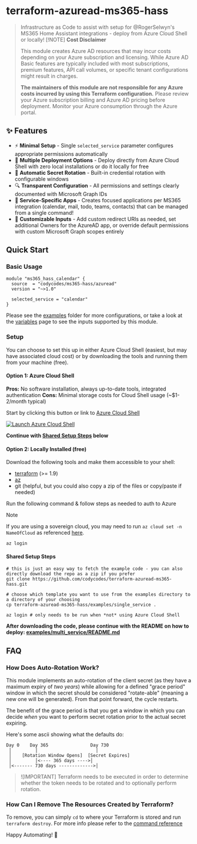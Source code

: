 # terraform-azuread-ms365-hass

> Infrastructure as Code to assist with setup for @RogerSelwyn's MS365 Home Assistant integrations - deploy from Azure Cloud Shell or locally!
> [!NOTE]
> **Cost Disclaimer**
>
> This module creates Azure AD resources that may incur costs depending on your Azure subscription and licensing. While Azure AD Basic features are typically included with most subscriptions, premium features, API call volumes, or specific tenant configurations might result in charges.
>
> **The maintainers of this module are not responsible for any Azure costs incurred by using this Terraform configuration.** Please review your Azure subscription billing and Azure AD pricing before deployment. Monitor your Azure consumption through the Azure portal.

## ✨ Features

- ⚡ **Minimal Setup** - Single `selected_service` parameter configures appropriate permissions automatically
- 🚀 **Multiple Deployment Options** - Deploy directly from Azure Cloud Shell with zero local installations or do it locally for free
- 🔄 **Automatic Secret Rotation** - Built-in credential rotation with configurable windows
- 🔍 **Transparent Configuration** - All permissions and settings clearly documented with Microsoft Graph IDs
- 🎯 **Service-Specific Apps** - Creates focused applications per MS365 integration (calendar, mail, todo, teams, contacts) that can be managed from a single command!
- 🔧 **Customizable Inputs** - Add custom redirect URIs as needed, set additional Owners for the AzureAD app, or override default permissions with custom Microsoft Graph scopes entirely

## Quick Start

### Basic Usage

```hcl
module "ms365_hass_calendar" {
  source  = "codycodes/ms365-hass/azuread"
  version = "~>1.0"

  selected_service = "calendar"
}
```

Please see the [examples](./examples) folder for more configurations, or take a look at the [variables](./variables.tf) page to see the inputs supported by this module.

### Setup

You can choose to set this up in either Azure Cloud Shell (easiest, but may have associated cloud cost) or by downloading the tools and running them from your machine (free).

#### Option 1: Azure Cloud Shell

**Pros:** No software installation, always up-to-date tools, integrated authentication
**Cons:** Minimal storage costs for Cloud Shell usage (~$1-2/month typical)

Start by clicking this button or link to [Azure Cloud Shell](https://shell.azure.com)

[![Launch Azure Cloud Shell](https://docs.microsoft.com/azure/includes/media/cloud-shell-try-it/hdi-launch-cloud-shell.png)](https://shell.azure.com)

**Continue with [Shared Setup Steps](#shared-setup-steps) below**

#### Option 2: Locally Installed (free)

<!-- TODO -->
Download the following tools and make them accessible to your shell:

- [terraform](https://developer.hashicorp.com/terraform/install) (>= 1.9)
- [az](https://learn.microsoft.com/en-us/cli/azure/install-azure-cli?view=azure-cli-latest)
- git (helpful, but you could also copy a zip of the files or copy/paste if needed)

Run the following command & follow steps as needed to auth to Azure

> [!NOTE]
> If you are using a sovereign cloud, you may need to run `az cloud set -n NameOfCloud` as referenced [here](https://learn.microsoft.com/en-us/azure/developer/azure-developer-cli/sovereign-clouds).

```shell
az login
```

#### Shared Setup Steps

```shell
# this is just an easy way to fetch the example code - you can also directly download the repo as a zip if you prefer
git clone https://github.com/codycodes/terraform-azuread-ms365-hass.git

# choose which template you want to use from the examples directory to a directory of your choosing
cp terraform-azuread-ms365-hass/examples/single_service .

az login # only needs to be run when *not* using Azure Cloud Shell
```

**After downloading the code, please continue with the README on how to deploy: [examples/multi_service/README.md](./examples/multi_service/README.md)**

## FAQ

### How Does Auto-Rotation Work?

This module implements an auto-rotation of the client secret (as they have a maximum expiry of *two years*) while allowing for a defined "grace period" window in which the secret should be considered "rotate-able" (meaning a new one will be generated). From that point forward, the cycle restarts.

The benefit of the grace period is that you get a window in which you can decide *when* you want to perform secret rotation prior to the actual secret expiring.

Here's some ascii showing what the defaults do:

```text
Day 0    Day 365                Day 730
 │         │                      │
 │    [Rotation Window Opens]  [Secret Expires]
 │         │<---- 365 days ---->│
 │<------- 730 days ------------->│
```

> ![IMPORTANT]
> Terraform needs to be executed in order to determine whether the token needs to be rotated and to optionally perform rotation.

### How Can I Remove The Resources Created by Terraform?

To remove, you can simply `cd` to where your Terraform is stored and run `terraform destroy`.
For more info please refer to the [command reference](https://developer.hashicorp.com/terraform/cli/commands/destroy)

Happy Automating! 🤖
